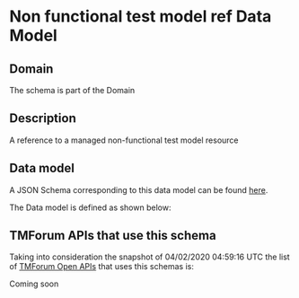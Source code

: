 # Non functional test model ref Data Model

## Domain

The  schema is part of the  Domain

## Description

A reference to a managed non-functional test model resource

## Data model

A JSON Schema corresponding to this data model can be found
[here](https://github.com/tmforum-rand/schemas/blob/candidates/Common/NonFunctionalTestModelRef.schema.json).

The Data model is defined as shown below:





## TMForum APIs that use this schema

Taking into consideration the snapshot of 04/02/2020 04:59:16 UTC the list of [TMForum Open APIs](https://www.tmforum.org/open-apis/) that uses this schemas is:

Coming soon